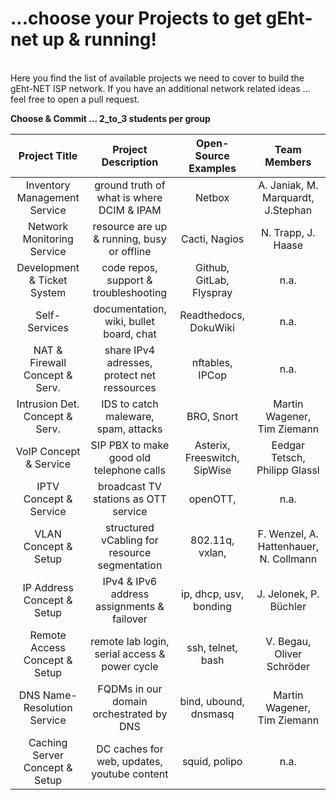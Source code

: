 # ...choose your Projects to get gEht-net up & running!
<br/>
Here you find the list of available projects we need to cover to build the gEht-NET ISP network.  
If you have an additional network related ideas ... feel free to open a pull request.  

**Choose & Commit ... 2_to_3 students per group**


| Project Title			| Project Description				| Open-Source Examples	| Team Members
|:-----------------------------:|:---------------------------:			| :--------------------:| :--------------------:
|Inventory Management Service	| ground truth of what is where DCIM & IPAM	| Netbox		| A. Janiak, M. Marquardt, J.Stephan 
|Network Monitoring Service	| resource are up & running, busy or  offline	| Cacti, Nagios		| N. Trapp, J. Haase
|Development & Ticket System	| code repos, support & troubleshooting		| Github, GitLab, Flyspray | n.a.
|Self-Services			| documentation, wiki, bullet board, chat	| Readthedocs, DokuWiki | n.a.
|NAT & Firewall Concept & Serv.	| share IPv4 adresses, protect net ressources	| nftables, IPCop	| n.a.
|Intrusion Det. Concept & Serv.	| IDS to catch maleware, spam, attacks		| BRO, Snort		| Martin Wagener, Tim Ziemann
|VoIP Concept & Service		| SIP PBX to make good old telephone calls	| Asterix, Freeswitch, SipWise | Eedgar Tetsch, Philipp Glassl
|IPTV Concept & Service		| broadcast TV stations as OTT service		| openOTT,		| n.a.
|VLAN Concept & Setup		| structured vCabling for resource segmentation | 802.11q, vxlan, 	| F. Wenzel, A. Hattenhauer, N. Collmann 
|IP Address Concept & Setup	| IPv4 & IPv6 address assignments & failover	| ip, dhcp, usv, bonding| J. Jelonek, P. Büchler
|Remote Access Concept & Setup	| remote lab login, serial access & power cycle	| ssh, telnet, bash	| V. Begau, Oliver Schröder
|DNS Name-Resolution Service	| FQDMs in our domain orchestrated by DNS	| bind, ubound, dnsmasq	| Martin Wagener, Tim Ziemann
|Caching Server Concept & Setup	| DC caches for web, updates, youtube content	| squid, polipo 	| n.a.
